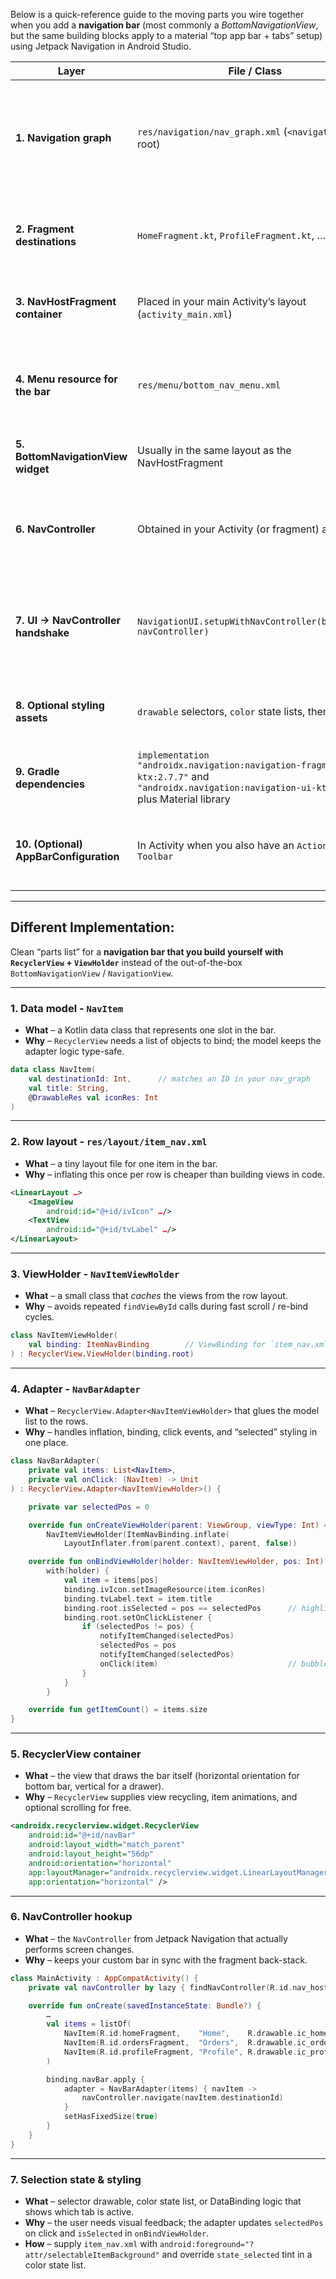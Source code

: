 Below is a quick-reference guide to the moving parts you wire together when you add a **navigation bar** (most commonly a *BottomNavigationView*, but the same building blocks apply to a material “top app bar + tabs” setup) using Jetpack Navigation in Android Studio.

| Layer | File / Class | Why it matters | Typical contents |
|-------|--------------|----------------|------------------|
| **1. Navigation graph** | `res/navigation/nav_graph.xml` (`<navigation>` root) | Declares every destination (fragment, dialog, activity) and the routes between them. At compile time it becomes a generated class (`NavDirections`) that gives you type-safe navigation. | `<fragment>` nodes, `<action>` links, global actions, arguments, deep-link specs. |
| **2. Fragment destinations** | `HomeFragment.kt`, `ProfileFragment.kt`, … | Each screen the user can land on. With Navigation Component you seldom move between activities; you swap fragments inside a single host. | UI code, ViewModel hookup, lifecycle observers. |
| **3. NavHostFragment container** | Placed in your main Activity’s layout (`activity_main.xml`) | A dummy “window” that Navigation Component controls. It swaps in the fragment that matches the current destination. | ```xml <androidx.fragment.app.FragmentContainerView android:id="@+id/nav_host" app:navGraph="@navigation/nav_graph" app:defaultNavHost="true" … />``` |
| **4. Menu resource for the bar** | `res/menu/bottom_nav_menu.xml` | Holds one `<item>` per tab. The `android:id` **must match** the destination IDs in the nav graph so that `setupWithNavController()` can map taps to navigation actions. | `android:icon`, `android:title`, optional `app:showAsAction` flags. |
| **5. BottomNavigationView widget** | Usually in the same layout as the NavHostFragment | Renders the bar itself. It inflates the menu above and provides ripple, badge, elevation, etc. | ```xml <com.google.android.material.bottomnavigation.BottomNavigationView android:id="@+id/bottom_nav" app:menu="@menu/bottom_nav_menu" … />``` |
| **6. NavController** | Obtained in your Activity (or fragment) at runtime | The central dispatcher that knows the current destination and back-stack. You pass it to helper methods so UI widgets stay in sync with navigation. | ```val navController = findNavController(R.id.nav_host)``` |
| **7. UI → NavController handshake** | `NavigationUI.setupWithNavController(bottomNav, navController)` | Binds the BottomNavigationView to the NavController so taps trigger `navigate()` calls and the correct tab stays highlighted when you navigate programmatically. | One-line call in `onCreate()`. |
| **8. Optional styling assets** | `drawable` selectors, `color` state lists, themes | Control icon tint, text colour in selected/unselected states, bar background, elevation shadows, etc. | `@color/bottom_nav_item_color`, `shape` drawable for rounded corners. |
| **9. Gradle dependencies** | `implementation "androidx.navigation:navigation-fragment-ktx:2.7.7"` and `"androidx.navigation:navigation-ui-ktx:2.7.7"` plus Material library | Provide Navigation run-time and Kotlin extensions; Material gives you BottomNavigationView. | Added in `app/build.gradle`. |
| **10. (Optional) AppBarConfiguration** | In Activity when you also have an `ActionBar` or `Toolbar` | Tells Navigation which destinations are “top-level” so back button behaviour and hamburger/arrow icons are set automatically. | ```val config = AppBarConfiguration(setOf(R.id.homeFragment, R.id.profileFragment))``` |

---

## Different Implementation:

Clean “parts list” for a **navigation bar that you build yourself with `RecyclerView` + `ViewHolder`** instead of the out-of-the-box `BottomNavigationView` / `NavigationView`.  

---

### 1. Data model - `NavItem`
* **What** – a Kotlin data class that represents one slot in the bar.  
* **Why** – `RecyclerView` needs a list of objects to bind; the model keeps the adapter logic type-safe.
  
```kotlin
data class NavItem(
    val destinationId: Int,      // matches an ID in your nav_graph
    val title: String,
    @DrawableRes val iconRes: Int
)
```

---

### 2. Row layout - `res/layout/item_nav.xml`
* **What** – a tiny layout file for one item in the bar.  
* **Why** – inflating this once per row is cheaper than building views in code.  
```xml
<LinearLayout …>
    <ImageView
        android:id="@+id/ivIcon" …/>
    <TextView
        android:id="@+id/tvLabel" …/>
</LinearLayout>
```

---

### 3. ViewHolder - `NavItemViewHolder`
* **What** – a small class that *caches* the views from the row layout.  
* **Why** – avoids repeated `findViewById` calls during fast scroll / re-bind cycles.  
```kotlin
class NavItemViewHolder(
    val binding: ItemNavBinding        // ViewBinding for `item_nav.xml`
) : RecyclerView.ViewHolder(binding.root)
```

---

### 4. Adapter - `NavBarAdapter`
* **What** – `RecyclerView.Adapter<NavItemViewHolder>` that glues the model list to the rows.  
* **Why** – handles inflation, binding, click events, and “selected” styling in one place.
  
```kotlin
class NavBarAdapter(
    private val items: List<NavItem>,
    private val onClick: (NavItem) -> Unit
) : RecyclerView.Adapter<NavItemViewHolder>() {

    private var selectedPos = 0

    override fun onCreateViewHolder(parent: ViewGroup, viewType: Int) =
        NavItemViewHolder(ItemNavBinding.inflate(
            LayoutInflater.from(parent.context), parent, false))

    override fun onBindViewHolder(holder: NavItemViewHolder, pos: Int) =
        with(holder) {
            val item = items[pos]
            binding.ivIcon.setImageResource(item.iconRes)
            binding.tvLabel.text = item.title
            binding.root.isSelected = pos == selectedPos      // highlight current
            binding.root.setOnClickListener {
                if (selectedPos != pos) {
                    notifyItemChanged(selectedPos)
                    selectedPos = pos
                    notifyItemChanged(selectedPos)
                    onClick(item)                             // bubble up event
                }
            }
        }

    override fun getItemCount() = items.size
}
```

---

### 5. RecyclerView container
* **What** – the view that draws the bar itself (horizontal orientation for bottom bar, vertical for a drawer).  
* **Why** – `RecyclerView` supplies view recycling, item animations, and optional scrolling for free.  
```xml
<androidx.recyclerview.widget.RecyclerView
    android:id="@+id/navBar"
    android:layout_width="match_parent"
    android:layout_height="56dp"
    android:orientation="horizontal"
    app:layoutManager="androidx.recyclerview.widget.LinearLayoutManager"
    app:orientation="horizontal" />
```

---

### 6. NavController hookup
* **What** – the `NavController` from Jetpack Navigation that actually performs screen changes.  
* **Why** – keeps your custom bar in sync with the fragment back-stack.  
```kotlin
class MainActivity : AppCompatActivity() {
    private val navController by lazy { findNavController(R.id.nav_host) }

    override fun onCreate(savedInstanceState: Bundle?) {
        …
        val items = listOf(
            NavItem(R.id.homeFragment,    "Home",    R.drawable.ic_home),
            NavItem(R.id.ordersFragment,  "Orders",  R.drawable.ic_orders),
            NavItem(R.id.profileFragment, "Profile", R.drawable.ic_profile)
        )

        binding.navBar.apply {
            adapter = NavBarAdapter(items) { navItem ->
                navController.navigate(navItem.destinationId)
            }
            setHasFixedSize(true)
        }
    }
}
```

---

### 7. Selection state & styling
* **What** – selector drawable, color state list, or DataBinding logic that shows which tab is active.  
* **Why** – the user needs visual feedback; the adapter updates `selectedPos` on click and `isSelected` in `onBindViewHolder`.  
* **How** – supply `item_nav.xml` with `android:foreground="?attr/selectableItemBackground"` and override `state_selected` tint in a color state list.


